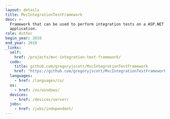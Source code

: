 ```yaml
---
layout: details
title: MvcIntegrationTestFramework
desc: >-
  Framework that can be used to perform integration tests on a ASP.NET MVC
  application.
role: Author
begin_year: 2010
end_year: 2010
_links:
  self:
    href: /projects/mvc-integration-test-framework/
  code:
    title: github.com/gregoryjscott/MvcIntegrationTestFramework
    href: "https://github.com/gregoryjscott/MvcIntegrationTestFramework"
  languages:
    - href: /languages/cs/
  os:
    - href: /os/windows/
  devices:
    - href: /devices/server/
  jobs:
    - href: /jobs/independent/
---
```

